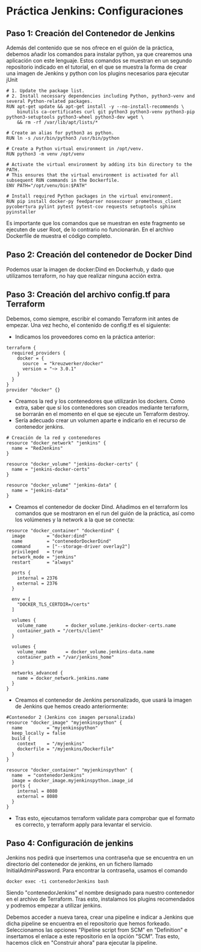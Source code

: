 # Práctica Jenkins: Configuraciones
## Paso 1: Creación del Contenedor de Jenkins
Además del contenido que se nos ofrece en el guión de la práctica, debemos añadir los comandos para instalar python, ya que crearemos una aplicación con este lenguaje. Estos comandos se muestran en un segundo repositorio indicado en el tutorial, en el que se muestra la forma de crear una imagen de Jenkins y python con los plugins necesarios para ejecutar jUnit
```
# 1. Update the package list.
# 2. Install necessary dependencies including Python, python3-venv and several Python-related packages.
RUN apt-get update && apt-get install -y --no-install-recommends \
    binutils ca-certificates curl git python3 python3-venv python3-pip python3-setuptools python3-wheel python3-dev wget \
    && rm -rf /var/lib/apt/lists/*

# Create an alias for python3 as python.
RUN ln -s /usr/bin/python3 /usr/bin/python

# Create a Python virtual environment in /opt/venv.
RUN python3 -m venv /opt/venv

# Activate the virtual environment by adding its bin directory to the PATH.
# This ensures that the virtual environment is activated for all subsequent RUN commands in the Dockerfile.
ENV PATH="/opt/venv/bin:$PATH"

# Install required Python packages in the virtual environment.
RUN pip install docker-py feedparser nosexcover prometheus_client pycobertura pylint pytest pytest-cov requests setuptools sphinx pyinstaller
```
Es importante que los comandos que se muestran en este fragmento se ejecuten de user Root, de lo contrario no funcionarán. En el archivo Dockerfile de muestra el código completo.

## Paso 2: Creación del contenedor de Docker Dind
Podemos usar la imagen de docker:Dind en Dockerhub, y dado que utilizamos terraform, no hay que realizar ninguna acción extra.

## Paso 3: Creación del archivo config.tf para Terraform
Debemos, como siempre, escribir el comando Terraform init antes de empezar. Una vez hecho, el contenido de config.tf es el siguiente:

* Indicamos los proveedores como en la práctica anterior:

```
terraform {
  required_providers {
    docker = {
      source  = "kreuzwerker/docker"
      version = "~> 3.0.1"
    }
  }
}
provider "docker" {}

```
* Creamos la red y los contenedores que utilizarán los dockers. Como extra, saber que si los contenedores son creados mediante terraform, se borrarán en el momento en el que se ejecute un Terraform destroy.
* Sería adecuado crear un volumen aparte e indicarlo en el recurso de contenedor jenkins.
  
```
# Creación de la red y contenedores
resource "docker_network" "jenkins" {
  name = "RedJenkins"
}

resource "docker_volume" "jenkins-docker-certs" {
  name = "jenkins-docker-certs"
}

resource "docker_volume" "jenkins-data" {
  name = "jenkins-data"
}
```
* Creamos el contenedor de docker Dind. Añadimos en el terraform los comandos que se mostraron en el run del guión de la práctica, así como los volúmenes y la network a la que se conecta:
```
resource "docker_container" "dockerdind" {
  image        = "docker:dind"
  name         = "contenedorDockerDind"
  command      = ["--storage-driver overlay2"]
  privileged   = true
  network_mode = "jenkins"
  restart      = "always"

  ports {
    internal = 2376
    external = 2376
  }

  env = [
    "DOCKER_TLS_CERTDIR=/certs"
  ]

  volumes {
    volume_name       = docker_volume.jenkins-docker-certs.name
    container_path = "/certs/client"
  }

  volumes {
    volume_name       = docker_volume.jenkins-data.name
    container_path = "/var/jenkins_home"
  }

  networks_advanced {
    name = docker_network.jenkins.name
  }
}
```
* Creamos el contenedor de Jenkins personalizado, que usará la imagen de Jenkins que hemos creado anteriormente:
```
#Contenedor 2 (Jenkins con imagen personalizada)
resource "docker_image" "myjenkinspython" {
  name         = "myjenkinspython"
  keep_locally = false
  build {
    context    = "/myjenkins"
    dockerfile = "/myjenkins/Dockerfile"
  }
}

resource "docker_container" "myjenkinspython" {
  name  = "contenedorJenkins"
  image = docker_image.myjenkinspython.image_id
  ports {
    internal = 8080
    external = 8080
  }
}
```
* Tras esto, ejecutamos terraform validate para comprobar que el formato es correcto, y terraform apply para levantar el servicio.

## Paso 4: Configuración de jenkins
Jenkins nos pedirá que insertemos una contraseña que se encuentra en un directorio del contenedor de jenkins, en un fichero llamado InitialAdminPassword. Para encontrar la contraseña, usamos el comando  
```
docker exec -ti contenedorJenkins bash
```
Siendo "contenedorJenkins" el nombre designado para nuestro contenedor en el archivo de Terraform. Tras esto, instalamos los plugins recomendados y podremos empezar a utilizar jenkins.

Debemos acceder a nueva tarea, crear una pipeline e indicar a Jenkins que dicha pipeline se encuentra en el repositorio que hemos forkeado. Seleccionamos las opciones "Pipeline script from SCM" en "Definition" e insertamos el enlace a este repositorio en la opción "SCM". Tras esto, hacemos click en "Construir ahora" para ejecutar la pipeline.



  
